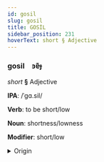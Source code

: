 ```yaml
---
id: gosil
slug: gosil
title: GOSİL
sidebar_position: 231
hoverText: short § Adjective
---
```


### gosil&emsp;<span kind="abugida">ꜿɐ͊ɟ</span>

*short* **§** Adjective

**IPA**: /ˈgɑ.sil/

**Verb**: to be short/low

**Noun**: shortness/lowness

**Modifier**: short/low

<details>
    <summary>Origin</summary>
    Arabic, Hijazi قصير gaṣīr /ɡa.sˤiːr/<br/>
    <em>Afroasiatic Language Family</em>
</details>